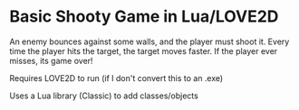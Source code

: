 # Basic Shooty Game in Lua/LOVE2D
An enemy bounces against some walls, and the player must shoot it. Every time the player hits the target, the target moves faster. If the player ever misses, its game over!

Requires LOVE2D to run (if I don't convert this to an .exe)

Uses a Lua library (Classic) to add classes/objects